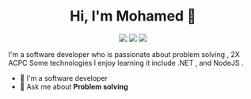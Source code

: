 
<h1 align="center">Hi, I'm Mohamed 👋</h1>
<p align="center">
<a href="https://twitter.com/M7mmed_Sayed"><img src="https://img.shields.io/badge/twitter-%231FA1F1?style=flat&logo=twitter&logoColor=white"/></a>
    <a href="https://www.linkedin.com/in/m7mmed-sayed"><img src="https://img.shields.io/badge/linkedin-%230177B5?style=flat&logo=linkedin&logoColor=white"/></a>
    <a href="https://www.instagram.com/M7mmed_Sayed"><img src="https://img.shields.io/badge/instagram-%23E4415F?style=flat&logo=instagram&logoColor=white"/></a>
  </p>
I'm a software developer who is passionate about problem solving , 2X ACPC 
Some technologies I enjoy learning  it include .NET , and NodeJS .


- 🔭 I'm a software developer
- 💬 Ask me about **Problem solving**

